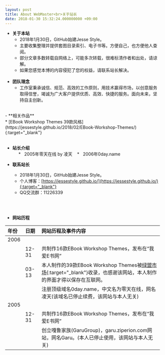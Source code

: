 ```yaml
---
layout: post
title: About WebMaster<br>关于站长
date: 2018-01-30 15:32:24.000000000 +09:00
---
```

- **关于本站**<br>
    *   2018年1月30日，GitHub始建Jesse Style。<br>
    *   主要收集整理并提供套图目录索引、电子书等。方便自己，也方便他人查阅。<br>
    *   部分文章多数转载自网络上，可能多次转载，很难标清作者和出处，请谅解。<br>
    *   如果您感觉本博的内容侵犯了您的权益，请联系站长解决。<br>
    <br>
- **团队理念**<br>
    *   工作室秉承诚信、规范、高效的工作原则，用技术赢得市场，以创意服务取得信誉，竭诚为广大客户提供优质、高效、快捷的服务。面向未来，坚持自主创新。<br>
<br>
- **相关作品**<br>
    *   [EBook Workshop Themes 39款风格](https://jessestyle.github.io/2018/02/EBook-Workshop-Themes/){:target="_blank"}<br> 
    <br>
    
- **站长介绍**<br>   
    *   2005年零天在线 by 凌天
    *   2006年0day.name<br>
   
- **联系站长**<br>
    *   2018年1月30日，GitHub始建Jesse Style。<br>
    *   个人博客：[https://jessestyle.github.io/](https://jessestyle.github.io/){:target="_blank"}<br>
    *   QQ交流群：11226339
  <br>
<br>

- **网站历程**<br>

| 年份 | 日期 |网站历程及事件内容 |
|:-------------|:-------------|:------------| 
|2006|     ||
|    |12-31|共制作16款EBook Workshop Themes，发布在“我爱E书网”|
|    |03-13|本人制作的39款EBook Workshop Themes被[绿盟市场](http://www.xdowns.com/soft/38/217/2006/Soft_7092.html){:target="_blank"}收录，也感谢该网站，本人制作的界面才得以保存在互联网。|
|    |     |注册顶级域名0day.name，中文名为零天在线，网名凌天(该域名已停止续费，该网站与本人无关)|
|2005|     ||
|    |12-31|共制作16款EBook Workshop Themes，发布在“我爱E书网”|
|    |     |创立嘎鲁家族(GaruGroup)，garu.ziperion.com网站，网名Garu。(本人已停止使用，该网站与本人无关)|
